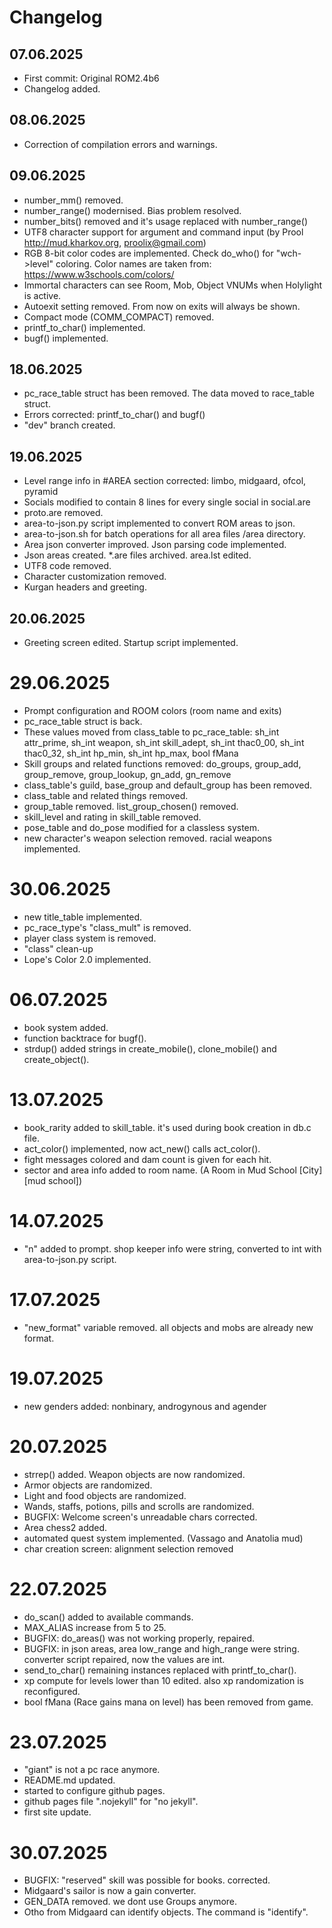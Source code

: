 # Changelog

## 07.06.2025
- First commit: Original ROM2.4b6
- Changelog added.

## 08.06.2025
- Correction of compilation errors and warnings.

## 09.06.2025
- number_mm() removed.
- number_range() modernised. Bias problem resolved.
- number_bits() removed and it's usage replaced with number_range()
- UTF8 character support for argument and command input (by Prool http://mud.kharkov.org, proolix@gmail.com)
- RGB 8-bit color codes are implemented. Check do_who() for "wch->level" coloring. Color names are taken from: https://www.w3schools.com/colors/
- Immortal characters can see Room, Mob, Object VNUMs when Holylight is active.
- Autoexit setting removed. From now on exits will always be shown.
- Compact mode (COMM_COMPACT) removed.
- printf_to_char() implemented.
- bugf() implemented.

## 18.06.2025
- pc_race_table struct has been removed. The data moved to race_table struct.
- Errors corrected: printf_to_char() and bugf()
- "dev" branch created.

## 19.06.2025
- Level range info in #AREA section corrected: limbo, midgaard, ofcol, pyramid
- Socials modified to contain 8 lines for every single social in social.are
- proto.are removed.
- area-to-json.py script implemented to convert ROM areas to json.
- area-to-json.sh for batch operations for all area files /area directory.
- Area json converter improved. Json parsing code implemented.
- Json areas created. *.are files archived. area.lst edited.
- UTF8 code removed.
- Character customization removed.
- Kurgan headers and greeting.

## 20.06.2025
- Greeting screen edited. Startup script implemented.

# 29.06.2025
- Prompt configuration and ROOM colors (room name and exits)
- pc_race_table struct is back.
- These values moved from class_table to pc_race_table: sh_int attr_prime, sh_int weapon, sh_int skill_adept, sh_int	thac0_00, sh_int thac0_32, sh_int hp_min, sh_int hp_max, bool fMana
- Skill groups and related functions removed: do_groups, group_add, group_remove, group_lookup, gn_add, gn_remove
- class_table's guild, base_group and default_group has been removed.
- class_table and related things removed.
- group_table removed. list_group_chosen() removed.
- skill_level and rating in skill_table removed.
- pose_table and do_pose modified for a classless system.
- new character's weapon selection removed. racial weapons implemented.

# 30.06.2025
- new title_table implemented.
- pc_race_type's "class_mult" is removed.
- player class system is removed.
- "class" clean-up
- Lope's Color 2.0 implemented.

# 06.07.2025
- book system added.
- function backtrace for bugf().
- strdup() added strings in create_mobile(), clone_mobile() and create_object().

# 13.07.2025
- book_rarity added to skill_table. it's used during book creation in db.c file.
- act_color() implemented, now act_new() calls act_color().
- fight messages colored and dam count is given for each hit.
- sector and area info added to room name. (A Room in Mud School [City] [mud school])

# 14.07.2025
- "n" added to prompt. shop keeper info were string, converted to int with area-to-json.py script.

# 17.07.2025
- "new_format" variable removed. all objects and mobs are already new format.

# 19.07.2025
- new genders added: nonbinary, androgynous and agender

# 20.07.2025
- strrep() added. Weapon objects are now randomized.
- Armor objects are randomized.
- Light and food objects are randomized.
- Wands, staffs, potions, pills and scrolls are randomized.
- BUGFIX: Welcome screen's unreadable chars corrected.
- Area chess2 added.
- automated quest system implemented. (Vassago and Anatolia mud)
- char creation screen: alignment selection removed

# 22.07.2025
- do_scan() added to available commands.
- MAX_ALIAS increase from 5 to 25.
- BUGFIX: do_areas() was not working properly, repaired.
- BUGFIX: in json areas, area low_range and high_range were string. converter script repaired, now the values are int.
- send_to_char() remaining instances replaced with printf_to_char().
- xp compute for levels lower than 10 edited. also xp randomization is reconfigured.
- bool fMana (Race gains mana on level) has been removed from game.

# 23.07.2025
- "giant" is not a pc race anymore.
- README.md updated.
- started to configure github pages.
- github pages file ".nojekyll" for "no jekyll".
- first site update.

# 30.07.2025
- BUGFIX: "reserved" skill was possible for books. corrected.
- Midgaard's sailor is now a gain converter.
- GEN_DATA removed. we dont use Groups anymore.
- Otho from Midgaard can identify objects. The command is "identify".